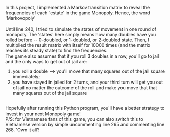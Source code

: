 In this project, I implemented a Markov transition matrix to reveal the frequencies of each 'estate' in the game Monopoly. Hence, the word 'Markovopoly' <br />
<br />
Until line 240, I tried to simulate the states of movement in one round of monopoly. The 'states' here simply means how many doubles have you rolled before -- 0-doubled, or 1-doubled, or 2-doubled state. Then, I multiplied the result matrix with itself for 10000 times (and the matrix reaches its steady state) to find the frequencies. <br />
The game also assumes that if you roll 3 doubles in a row, you'll go to jail and the only ways to get out of jail are: <br /> 
1) you roll a double --> you'll move that many squares out of the jail square immediately; <br /> 
2) you have stayed in jailed for 2 turns, and your third turn will get you out of jail no matter the outcome of the roll and make you move that that many squares out of the jail square <br />
<br />
Hopefully after running this Python program, you'll have a better strategy to invest in your next Monopoly game! <br />
P/S: for Vietnamese fans of this game, you can also switch this to Vietnamese version by simple uncommenting line 265 and commenting line 268. 'Own it all'!

